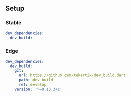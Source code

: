 ## Setup

### Stable
```yaml
dev_dependencies:
  dev_build:
```

### Edge

```yaml
dev_dependencies:
  dev_build:
    git:
      url: https://github.com/tekartik/dev_build.dart
      path: dev_build
      ref: develop
    version: '>=0.13.3+1'
```